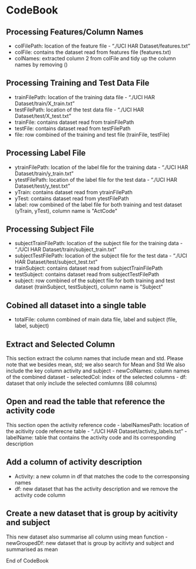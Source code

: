 CodeBook
================

## Processing Features/Column Names

-   colFilePath: location of the feature file - “./UCI HAR
    Dataset/features.txt”
-   colFile: contains the dataset read from features file (features.txt)
-   colNames: extracted column 2 from colFile and tidy up the column
    names by removing ()

## Processing Training and Test Data File

-   trainFilePath: location of the training data file - “./UCI HAR
    Dataset/train/X\_train.txt”
-   testFilePath: location of the test data file - “./UCI HAR
    Dataset/test/X\_test.txt”
-   trainFile: contains dataset read from trainFilePath
-   testFile: contains dataset read from testFilePath
-   file: row combined of the training and test file (trainFile,
    testFile)

## Processing Label File

-   ytrainFilePath: location of the label file for the training data -
    “./UCI HAR Dataset/train/y\_train.txt”
-   ytestFilePath: location of the label file for the test data - “./UCI
    HAR Dataset/test/y\_test.txt”
-   yTrain: contains dataset read from ytrainFilePath
-   yTest: contains dataset read from ytestFilePath
-   label: row combined of the label file for both training and test
    dataset (yTrain, yTest), column name is "ActCode"

## Processing Subject File

-   subjectTrainFilePath: location of the subject file for the training
    data - “./UCI HAR Dataset/train/subject\_train.txt”
-   subjectTestFilePath: location of the subject file for the test
    data - “./UCI HAR Dataset/test/subject\_test.txt”
-   trainSubject: contains dataset read from subjectTrainFilePath
-   testSubject: contains dataset read from subjectTestFilePath
-   subject: row combined of the subject file for both training and test
    dataset (trainSubject, testSubject), column name is "Subject"

## Cobined all dataset into a single table

-   totalFile: column combined of main data file, label and subject
    (file, label, subject)

## Extract and Selected Column

This section extract the column names that include mean and std. Please
note that we besides mean, std; we also search for Mean and Std We also
include the key column activity and subject - newColNames: column names
of the combined dataset - selectedCol: index of the selected columns -
df: dataset that only include the selected comlumns (88 columns)

## Open and read the table that reference the activity code

This section open the activity reference code - labelNamesPath: location
of the acitivity code referecne table - “./UCI HAR
Dataset/activity\_labels.txt” - labelName: table that contains the
activity code and its corresponding description

## Add a column of activity description

-   Activity: a new column in df that matches the code to the
    corresponsing names
-   df: new dataset that has the activity description and we remove the
    activity code column

## Create a new dataset that is group by acitivity and subject

This new dataset also summarise all column using mean function -
newGroupedDf: new dataset that is group by acitivty and subject and
summarised as mean

End of CodeBook
